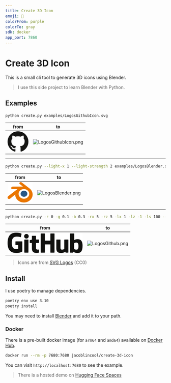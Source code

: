 ```yaml
---
title: Create 3D Icon
emoji: 🎨
colorFrom: purple
colorTo: gray
sdk: docker
app_port: 7860
---
```


# Create 3D Icon

This is a small cli tool to generate 3D icons using Blender.

> I use this side project to learn Blender with Python.

## Examples

```bash
python create.py examples/LogosGithubIcon.svg
```

|                         from                         |                           to                            |
| :--------------------------------------------------: | :-----------------------------------------------------: |
| ![LogosGithubIcon.svg](examples/LogosGithubIcon.svg) | ![LogosGithubIcon.png](https://i.imgur.com/Lgt0UNO.png) |

---

```bash
python create.py --light-x 1 --light-strength 2 examples/LogosBlender.svg
```

|                      from                      |                          to                          |
| :--------------------------------------------: | :--------------------------------------------------: |
| ![LogosBlender.svg](examples/LogosBlender.svg) | ![LogosBlender.png](https://i.imgur.com/GuUWMc6.png) |

---

```bash
python create.py -r 0 -g 0.1 -b 0.3 -rx 5 -rz 5 -lx 1 -lz -1 -ls 100 --th 2 -d 0.6 examples/LogosGithub.svg
```

|                     from                     |                         to                          |
| :------------------------------------------: | :-------------------------------------------------: |
| ![LogosGithub.svg](examples/LogosGithub.svg) | ![LogosGithub.png](https://i.imgur.com/w4yth2t.png) |

> Icons are from [SVG Logos](https://github.com/gilbarbara/logos) (CC0)

## Install

I use poetry to manage dependencies.

```bash
poetry env use 3.10
poetry install
```

You may need to install [Blender](https://www.blender.org/download/) and add it to your path.

### Docker

There is a pre-built docker image (for `arm64` and `amd64`) available on [Docker Hub](https://hub.docker.com/r/jacoblincool/create-3d-icon).

```bash
docker run --rm -p 7680:7680 jacoblincool/create-3d-icon
```

You can visit `http://localhost:7680` to see the example.

> There is a hosted demo on [Hugging Face Spaces](https://huggingface.co/spaces/jacoblincool/create-3d-icon)
